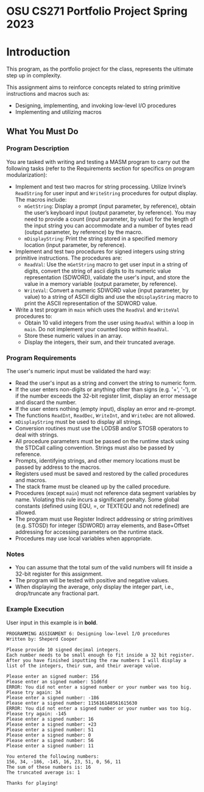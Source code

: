 # OSU CS271 Portfolio Project Spring 2023

Introduction
============

This program, as the portfolio project for the class, represents the ultimate step up in complexity. 

This assignment aims to reinforce concepts related to string primitive instructions and macros such as:
- Designing, implementing, and invoking low-level I/O procedures
- Implementing and utilizing macros

What You Must Do
----------------

### Program Description

You are tasked with writing and testing a MASM program to carry out the following tasks (refer to the Requirements section for specifics on program modularization):

- Implement and test two macros for string processing. Utilize Irvine’s `ReadString` for user input and `WriteString` procedures for output display. The macros include:
    - `mGetString`: Display a prompt (input parameter, by reference), obtain the user’s keyboard input (output parameter, by reference). You may need to provide a count (input parameter, by value) for the length of the input string you can accommodate and a number of bytes read (output parameter, by reference) by the macro.
    - `mDisplayString`: Print the string stored in a specified memory location (input parameter, by reference).
- Implement and test two procedures for signed integers using string primitive instructions. The procedures are:
    - `ReadVal`: Use the `mGetString` macro to get user input in a string of digits, convert the string of ascii digits to its numeric value representation (SDWORD), validate the user's input, and store the value in a memory variable (output parameter, by reference).
    - `WriteVal`: Convert a numeric SDWORD value (input parameter, by value) to a string of ASCII digits and use the `mDisplayString` macro to print the ASCII representation of the SDWORD value.
- Write a test program in `main` which uses the `ReadVal` and `WriteVal` procedures to:
    - Obtain 10 valid integers from the user using `ReadVal` within a loop in `main`. Do not implement your counted loop within `ReadVal`.
    - Store these numeric values in an array.
    - Display the integers, their sum, and their truncated average.

### Program Requirements

The user's numeric input must be validated the hard way:

- Read the user's input as a string and convert the string to numeric form.
- If the user enters non-digits or anything other than signs (e.g. '+', '-'), or if the number exceeds the 32-bit register limit, display an error message and discard the number.
- If the user enters nothing (empty input), display an error and re-prompt.
- The functions `ReadInt`, `ReadDec`, `WriteInt`, and `WriteDec` are not allowed.
- `mDisplayString` must be used to display all strings.
- Conversion routines must use the LODSB and/or STOSB operators to deal with strings.
- All procedure parameters must be passed on the runtime stack using the STDCall calling convention. Strings must also be passed by reference.
- Prompts, identifying strings, and other memory locations must be passed by address to the macros.
- Registers used must be saved and restored by the called procedures and macros.
- The stack frame must be cleaned up by the called procedure.
- Procedures (except `main`) must not reference data segment variables by name. Violating this rule incurs a significant penalty. Some global constants (defined using EQU, =, or TEXTEQU and not redefined) are allowed.
- The program must use Register Indirect addressing or string primitives (e.g. STOSD) for integer (SDWORD) array elements, and Base+Offset addressing for accessing parameters on the runtime stack.
- Procedures may use local variables when appropriate.

### Notes

- You can assume that the total sum of the valid numbers will fit inside a 32-bit register for this assignment.
- The program will be tested with positive and negative values.
- When displaying the average, only display the integer part, i.e., drop/truncate any fractional part.

### Example Execution

User input in this example is in **bold**.

```shell
PROGRAMMING ASSIGNMENT 6: Designing low-level I/O procedures 
Written by: Sheperd Cooper 
 
Please provide 10 signed decimal integers.  
Each number needs to be small enough to fit inside a 32 bit register. After you have finished inputting the raw numbers I will display a list of the integers, their sum, and their average value. 
 
Please enter an signed number: 156
Please enter an signed number: 51d6fd 
ERROR: You did not enter a signed number or your number was too big. 
Please try again: 34
Please enter a signed number: -186
Please enter a signed number: 115616148561615630 
ERROR: You did not enter a signed number or your number was too big. 
Please try again: -145
Please enter a signed number: 16
Please enter a signed number: +23
Please enter a signed number: 51 
Please enter a signed number: 0 
Please enter a signed number: 56
Please enter a signed number: 11 
 
You entered the following numbers: 
156, 34, -186, -145, 16, 23, 51, 0, 56, 11 
The sum of these numbers is: 16 
The truncated average is: 1 
 
Thanks for playing! 

```

